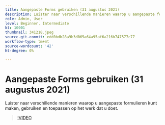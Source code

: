 ```yaml
---
title: Aangepaste Forms gebruiken (31 augustus 2021)
description: Luister naar verschillende manieren waarop u aangepaste formulieren kunt maken, gebruiken en toepassen op het werk dat u doet.
role: Admin, User
level: Beginner, Intermediate
kt: 10001
thumbnail: 341218.jpeg
source-git-commit: edd0bdb28a9b3d065a64a95af6a216b747577c77
workflow-type: tm+mt
source-wordcount: '42'
ht-degree: 0%

---
```


# Aangepaste Forms gebruiken (31 augustus 2021)

Luister naar verschillende manieren waarop u aangepaste formulieren kunt maken, gebruiken en toepassen op het werk dat u doet.

>[!VIDEO](https://video.tv.adobe.com/v/341218/?quality=12&learn=on)

